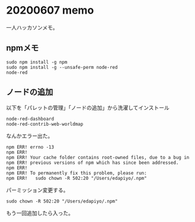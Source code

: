 # 20200607 memo

一人ハッカソンメモ。

## npmメモ
```
sudo npm install -g npm
sudo npm install -g --unsafe-perm node-red
node-red 
```

## ノードの追加

以下を「パレットの管理」「ノードの追加」から洗濯してインストール
```
node-red-dashboard
node-red-contrib-web-worldmap
```

なんかエラー出た。
```
npm ERR! errno -13
npm ERR! 
npm ERR! Your cache folder contains root-owned files, due to a bug in
npm ERR! previous versions of npm which has since been addressed.
npm ERR! 
npm ERR! To permanently fix this problem, please run:
npm ERR!   sudo chown -R 502:20 "/Users/edapiyo/.npm"
```
パーミッション変更する。
```
sudo chown -R 502:20 "/Users/edapiyo/.npm"
```

もう一回追加したら入った。

##
